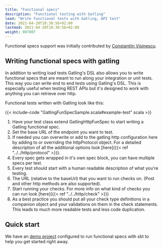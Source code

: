 ```yaml
---
title: "Functional specs"
description: "Functional testing with Gatling"
lead: "Write functional tests with Gatling, API test"
date: 2021-04-20T18:30:56+02:00
lastmod: 2021-04-20T18:30:56+02:00
weight: 007007
---
```


Functional specs support was initially contributed by [Constantijn Visinescu](https://github.com/constantijn).

## Writing functional specs with gatling

In addition to writing load tests Gatling's DSL also allows you to write functional specs that are meant to run along
your integration or unit tests. This way you can write end to end tests using Gatling's DSL. This is especially useful
when testing REST APIs but it's designed to work with anything you can retrieve over http.

Functional tests written with Gatling look like this:

{{< include-code "GatlingFunSpecSample.scala#example-test" scala >}}

1. Have your test class extend GatlingHttpFunSpec to start writing a Gatling functional spec.
2. Set the base URL of the endpoint you want to test.
3. If needed you can overwrite or add to the gatling http configuration here by adding to or overriding the httpProtocol object. For a detailed description of all the additional options look [here]({{< ref "../../http/protocol" >}}).
4. Every spec gets wrapped in it's own spec block, you can have multiple specs per test.
5. Every test should start with a human readable description of what you're testing.
6. The URL (relative to the baseUrl) that you want to run checks on. (Post and other http methods are also supported).
7. Start running your checks. For more info on what kind of checks you can run look [here]({{< ref "../../http/check" >}})
8. As a best practice you should put all your check type definitions in a companion object and your validations on them in the check statements. This leads to much more readable tests and less code duplication.

## Quick start

We have an [demo project](https://github.com/gatling/gatling-funspec-demo/) configured to run functional specs with sbt to help you get started right away.
